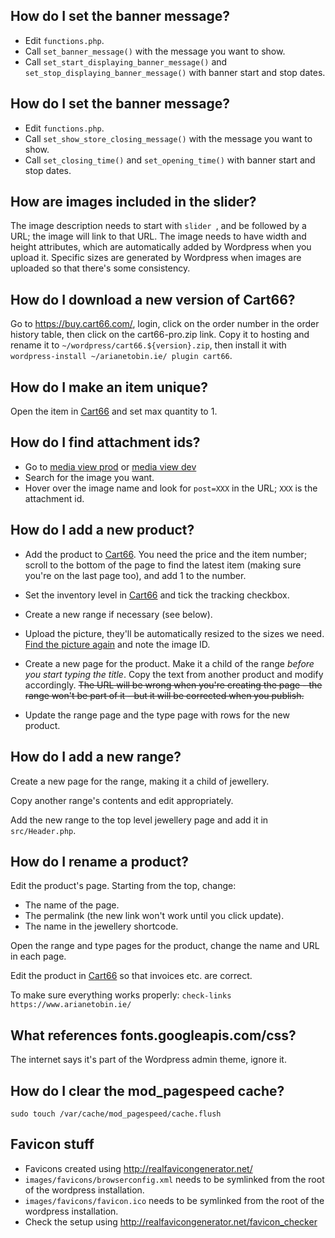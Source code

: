 ## How do I set the banner message?

- Edit `functions.php`.
- Call `set_banner_message()` with the message you want to show.
- Call `set_start_displaying_banner_message()` and
  `set_stop_displaying_banner_message()` with banner start and stop dates.

## How do I set the banner message?

- Edit `functions.php`.
- Call `set_show_store_closing_message()` with the message you want to show.
- Call `set_closing_time()` and `set_opening_time()` with banner start and stop
  dates.

## How are images included in the slider?

The image description needs to start with `slider `, and be followed by a URL;
the image will link to that URL.  The image needs to have width and height
attributes, which are automatically added by Wordpress when you upload it.
Specific sizes are generated by Wordpress when images are uploaded so that
there's some consistency.

## How do I download a new version of Cart66?

Go to https://buy.cart66.com/, login, click on the order number in the order
history table, then click on the cart66-pro.zip link.  Copy it to hosting and
rename it to `~/wordpress/cart66.${version}.zip`, then install it with
`wordpress-install ~/arianetobin.ie/ plugin cart66`.

## How do I make an item unique?

Open the item in
[Cart66](https://www.arianetobin.ie/wp-admin/admin.php?page=cart66-products) and
set max quantity to 1.

## How do I find attachment ids?

*   Go to [media view
    prod](https://www.arianetobin.ie/wp-admin/upload.php?mode=list) or [media
    view dev](https://dev.arianetobin.ie/wp-admin/upload.php?mode=list)
*   Search for the image you want.
*   Hover over the image name and look for `post=XXX` in the URL; `XXX` is the
    attachment id.

## How do I add a new product?

*   Add the product to
    [Cart66](https://www.arianetobin.ie/wp-admin/admin.php?page=cart66-products).
    You need the price and the item number; scroll to the bottom of the page to
    find the latest item (making sure you're on the last page too), and add 1 to
    the number.

*   Set the inventory level in
    [Cart66](https://www.arianetobin.ie/wp-admin/admin.php?page=cart66-inventory)
    and tick the tracking checkbox.

*   Create a new range if necessary (see below).

*   Upload the picture, they'll be automatically resized to the sizes we need.
    [Find the picture again](https://www.arianetobin.ie/wp-admin/upload.php) and
    note the image ID.

*   Create a new page for the product.  Make it a child of the range *before you
    start typing the title*.  Copy the text from another product and modify
    accordingly.  ~~The URL will be wrong when you're creating the page - the
    range won't be part of it - but it will be corrected when you publish.~~

*    Update the range page and the type page with rows for the new product.

## How do I add a new range?

Create a new page for the range, making it a child of jewellery.

Copy another range's contents and edit appropriately.

Add the new range to the top level jewellery page and add it in
`src/Header.php`.

## How do I rename a product?

Edit the product's page.  Starting from the top, change:
*   The name of the page.
*   The permalink (the new link won't work until you click update).
*   The name in the jewellery shortcode.

Open the range and type pages for the product, change the name and URL in each
page.

Edit the product in
[Cart66](https://www.arianetobin.ie/wp-admin/admin.php?page=cart66-products) so
that invoices etc. are correct.

To make sure everything works properly:
`check-links https://www.arianetobin.ie/`

## What references fonts.googleapis.com/css?

The internet says it's part of the Wordpress admin theme, ignore it.

## How do I clear the mod_pagespeed cache?

`sudo touch /var/cache/mod_pagespeed/cache.flush`

## Favicon stuff

*   Favicons created using http://realfavicongenerator.net/
*   `images/favicons/browserconfig.xml` needs to be symlinked from the root of
    the wordpress installation.
*   `images/favicons/favicon.ico` needs to be symlinked from the root of the
    wordpress installation.
*   Check the setup using http://realfavicongenerator.net/favicon_checker
